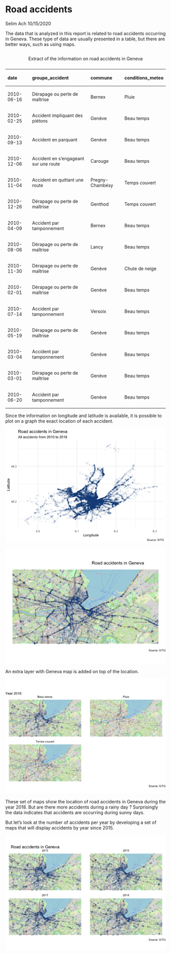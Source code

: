 Road accidents
================
Selim Ach
10/15/2020

The data that is analyzed in this report is related to road accidents
occurring in Geneva. These type of data are usually presented in a
table, but there are better ways, such as using maps.

<table>

<caption>

Extract of the information on road accidents in Geneva

</caption>

<thead>

<tr>

<th style="text-align:left;">

date

</th>

<th style="text-align:left;">

groupe\_accident

</th>

<th style="text-align:left;">

commune

</th>

<th style="text-align:left;">

conditions\_meteo

</th>

</tr>

</thead>

<tbody>

<tr>

<td style="text-align:left;">

2010-06-16

</td>

<td style="text-align:left;">

Dérapage ou perte de maîtrise

</td>

<td style="text-align:left;">

Bernex

</td>

<td style="text-align:left;">

Pluie

</td>

</tr>

<tr>

<td style="text-align:left;">

2010-02-25

</td>

<td style="text-align:left;">

Accident impliquant des piétons

</td>

<td style="text-align:left;">

Genève

</td>

<td style="text-align:left;">

Beau temps

</td>

</tr>

<tr>

<td style="text-align:left;">

2010-09-13

</td>

<td style="text-align:left;">

Accident en parquant

</td>

<td style="text-align:left;">

Genève

</td>

<td style="text-align:left;">

Beau temps

</td>

</tr>

<tr>

<td style="text-align:left;">

2010-12-06

</td>

<td style="text-align:left;">

Accident en s’engageant sur une route

</td>

<td style="text-align:left;">

Carouge

</td>

<td style="text-align:left;">

Beau temps

</td>

</tr>

<tr>

<td style="text-align:left;">

2010-11-04

</td>

<td style="text-align:left;">

Accident en quittant une route

</td>

<td style="text-align:left;">

Pregny-Chambésy

</td>

<td style="text-align:left;">

Temps couvert

</td>

</tr>

<tr>

<td style="text-align:left;">

2010-12-26

</td>

<td style="text-align:left;">

Dérapage ou perte de maîtrise

</td>

<td style="text-align:left;">

Genthod

</td>

<td style="text-align:left;">

Temps couvert

</td>

</tr>

<tr>

<td style="text-align:left;">

2010-04-09

</td>

<td style="text-align:left;">

Accident par tamponnement

</td>

<td style="text-align:left;">

Bernex

</td>

<td style="text-align:left;">

Beau temps

</td>

</tr>

<tr>

<td style="text-align:left;">

2010-08-06

</td>

<td style="text-align:left;">

Dérapage ou perte de maîtrise

</td>

<td style="text-align:left;">

Lancy

</td>

<td style="text-align:left;">

Beau temps

</td>

</tr>

<tr>

<td style="text-align:left;">

2010-11-30

</td>

<td style="text-align:left;">

Dérapage ou perte de maîtrise

</td>

<td style="text-align:left;">

Genève

</td>

<td style="text-align:left;">

Chute de neige

</td>

</tr>

<tr>

<td style="text-align:left;">

2010-02-01

</td>

<td style="text-align:left;">

Dérapage ou perte de maîtrise

</td>

<td style="text-align:left;">

Genève

</td>

<td style="text-align:left;">

Beau temps

</td>

</tr>

<tr>

<td style="text-align:left;">

2010-07-14

</td>

<td style="text-align:left;">

Accident par tamponnement

</td>

<td style="text-align:left;">

Versoix

</td>

<td style="text-align:left;">

Beau temps

</td>

</tr>

<tr>

<td style="text-align:left;">

2010-05-19

</td>

<td style="text-align:left;">

Dérapage ou perte de maîtrise

</td>

<td style="text-align:left;">

Genève

</td>

<td style="text-align:left;">

Beau temps

</td>

</tr>

<tr>

<td style="text-align:left;">

2010-03-04

</td>

<td style="text-align:left;">

Accident par tamponnement

</td>

<td style="text-align:left;">

Genève

</td>

<td style="text-align:left;">

Beau temps

</td>

</tr>

<tr>

<td style="text-align:left;">

2010-03-01

</td>

<td style="text-align:left;">

Dérapage ou perte de maîtrise

</td>

<td style="text-align:left;">

Genève

</td>

<td style="text-align:left;">

Beau temps

</td>

</tr>

<tr>

<td style="text-align:left;">

2010-06-20

</td>

<td style="text-align:left;">

Accident par tamponnement

</td>

<td style="text-align:left;">

Genève

</td>

<td style="text-align:left;">

Beau temps

</td>

</tr>

</tbody>

</table>

Since the information on longitude and latitude is available, it is
possible to plot on a graph the exact location of each accident.

![](car_accident_files/figure-gfm/unnamed-chunk-2-1.png)<!-- -->

![](car_accident_files/figure-gfm/unnamed-chunk-3-1.png)<!-- -->

An extra layer with Geneva map is added on top of the location.

![](car_accident_files/figure-gfm/unnamed-chunk-4-1.png)<!-- -->

These set of maps show the location of road accidents in Geneva during
the year 2018. But are there more accidents during a rainy day ?
Surprisingly the data indicates that accidents are occurring during
sunny days.

But let’s look at the number of accidents per year by developing a set
of maps that will display accidents by year since 2015.

![](car_accident_files/figure-gfm/unnamed-chunk-5-1.png)<!-- -->
